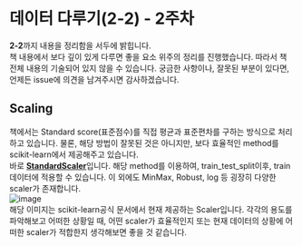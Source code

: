 # 데이터 다루기(2-2) - 2주차

**2-2**까지 내용을 정리함을 서두에 밝힙니다.<br>
책 내용에서 보다 깊이 있게 다루면 좋을 요소 위주의 정리를 진행했습니다. 따라서 책 전체 내용의 기술되어 있지 않을 수 있습니다. 궁금한 사항이나, 잘못된 부분이 있다면, 언제든 issue에 의견을 남겨주시면 감사하겠습니다.

## Scaling
책에서는 Standard score(표준점수)를 직접 평균과 표준편차를 구하는 방식으로 처리하고 있습니다. 물론, 해당 방법이 잘못된 것은 아니지만, 보다 효율적인 method를 scikit-learn에서 제공해주고 있습니다.<br>
바로 [**StandardScaler**](https://scikit-learn.org/stable/modules/generated/sklearn.preprocessing.StandardScaler.html#sklearn.preprocessing.StandardScaler)입니다. 해당 method를 이용하여, train_test_split이후, train데이터에 적용할 수 있습니다. 이 외에도 MinMax, Robust, log 등 굉장히 다양한 scaler가 존재합니다. <br>
![image](https://github.com/kw-chi-community/CHIC_24_machine-learning-study/assets/48356954/65b687a2-49fd-4ff8-91e1-66ed15781bb3)
<br>
해당 이미지는 scikit-learn공식 문서에서 현재 제공하는 Scaler입니다. 각각의 용도를 파악해보고 어떠한 상황일 때, 어떤 scaler가 효율적인지 또는 현재 데이터의 상황에 어떠한 scaler가 적합한지 생각해보면 좋을 것 같습니다. 
